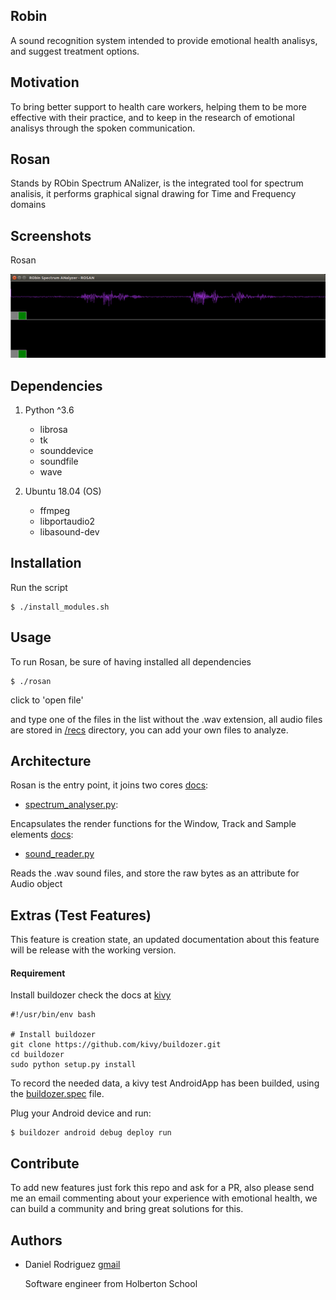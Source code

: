 Robin
-----
A sound recognition system intended to provide emotional health  analisys, and suggest treatment options.

Motivation
----------
To bring better support to health care workers, helping them to be more effective with their practice, and to keep in the research of emotional analisys through the spoken communication.


Rosan
-----
Stands by RObin Spectrum ANalizer, is the integrated tool for spectrum analisis, it performs graphical signal drawing for Time and Frequency domains

Screenshots
-----------

Rosan

![](/images/schedule_demo.png)


Dependencies
------------

1. Python ^3.6
	* librosa
	* tk
	* sounddevice
	* soundfile
	* wave

2. Ubuntu 18.04 (OS)
	* ffmpeg
	* libportaudio2
	* libasound-dev

Installation
------------

Run the script

```
$ ./install_modules.sh
```

Usage
-----

To run Rosan, be sure of having installed all dependencies

```
$ ./rosan
```
click to 'open file'

and type one of the files in the list without the .wav extension, all audio files are stored in [/recs](/recs) directory,
you can add your own files to analyze.

Architecture
------------

Rosan is the entry point, it joins two cores [docs](GRAPHICS.md):

- [spectrum_analyser.py](spectrum_analyser.py):

Encapsulates the render functions for the Window, Track and Sample elements [docs](AUDIO.md):

- [sound_reader.py](sound_reader.py)

Reads the .wav sound files, and store the raw bytes as an attribute for Audio object


Extras (Test Features)
----------------------

This feature is creation state, an updated documentation about this feature will be release with the working version.

#### Requirement

Install buildozer check the docs at [kivy](https://kivy.org/doc/stable/guide/packaging-android.html)

```
#!/usr/bin/env bash

# Install buildozer
git clone https://github.com/kivy/buildozer.git
cd buildozer
sudo python setup.py install
```

To record the needed data, a kivy test AndroidApp has been builded, using the [buildozer.spec](buildozer.spec) file.

Plug your Android device and run:

```
$ buildozer android debug deploy run
```

Contribute
----------

To add new features just fork this repo and ask for a PR, also please send me an email 
commenting about your experience with emotional health, we can build a community and bring great solutions for this.

Authors
-------

* Daniel Rodriguez [gmail](dnart.tech@gmail.com)

	Software engineer from Holberton School